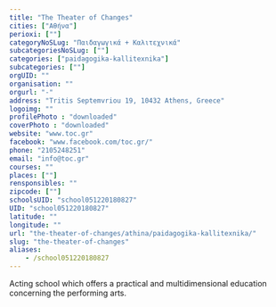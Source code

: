 ```yaml
---
title: "The Theater of Changes"
cities: ["Αθήνα"]
perioxi: [""]
categoryNoSLug: "Παιδαγωγικά + Καλιτεχνικά"
subcategoriesNoSLug: [""]
categories: ["paidagogika-kallitexnika"]
subcategories: [""]
orgUID: ""
organisation: ""
orgurl: "-"
address: "Tritis Septemvriou 19, 10432 Athens, Greece"
logoimg: ""
profilePhoto : "downloaded"
coverPhoto : "downloaded"
website: "www.toc.gr"
facebook: "www.facebook.com/toc.gr/"
phone: "2105248251"
email: "info@toc.gr"
courses: ""
places: [""]
rensponsibles: ""
zipcode: [""]
schoolsUID: "school051220180827"
UID: "school051220180827"
latitude: ""
longitude: ""
url: "the-theater-of-changes/athina/paidagogika-kallitexnika/"
slug: "the-theater-of-changes"
aliases:
    - /school051220180827
---
```





Acting school which offers a practical and multidimensional education concerning the performing arts.